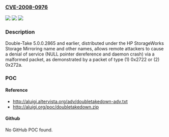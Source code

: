 ### [CVE-2008-0976](https://cve.mitre.org/cgi-bin/cvename.cgi?name=CVE-2008-0976)
![](https://img.shields.io/static/v1?label=Product&message=n%2Fa&color=blue)
![](https://img.shields.io/static/v1?label=Version&message=n%2Fa&color=blue)
![](https://img.shields.io/static/v1?label=Vulnerability&message=n%2Fa&color=brighgreen)

### Description

Double-Take 5.0.0.2865 and earlier, distributed under the HP StorageWorks Storage Mirroring name and other names, allows remote attackers to cause a denial of service (NULL pointer dereference and daemon crash) via a malformed packet, as demonstrated by a packet of type (1) 0x2722 or (2) 0x272a.

### POC

#### Reference
- http://aluigi.altervista.org/adv/doubletakedown-adv.txt
- http://aluigi.org/poc/doubletakedown.zip

#### Github
No GitHub POC found.

